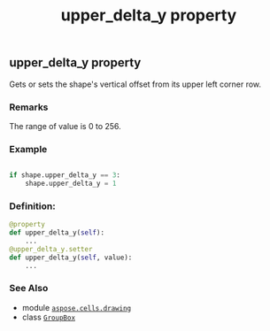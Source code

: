 ﻿---
title: upper_delta_y property
second_title: Aspose.Cells for Python via .NET API References
description: 
type: docs
weight: 1150
url: /aspose.cells.drawing/groupbox/upper_delta_y/
is_root: false
---

## upper_delta_y property


Gets or sets the shape's vertical offset from its upper left corner row.

### Remarks 


The range of value is 0 to 256.

### Example 


```python

if shape.upper_delta_y == 3:
    shape.upper_delta_y = 1

```
### Definition:
```python
@property
def upper_delta_y(self):
    ...
@upper_delta_y.setter
def upper_delta_y(self, value):
    ...
```

### See Also
* module [`aspose.cells.drawing`](../../)
* class [`GroupBox`](/cells/python-net/aspose.cells.drawing/groupbox)
